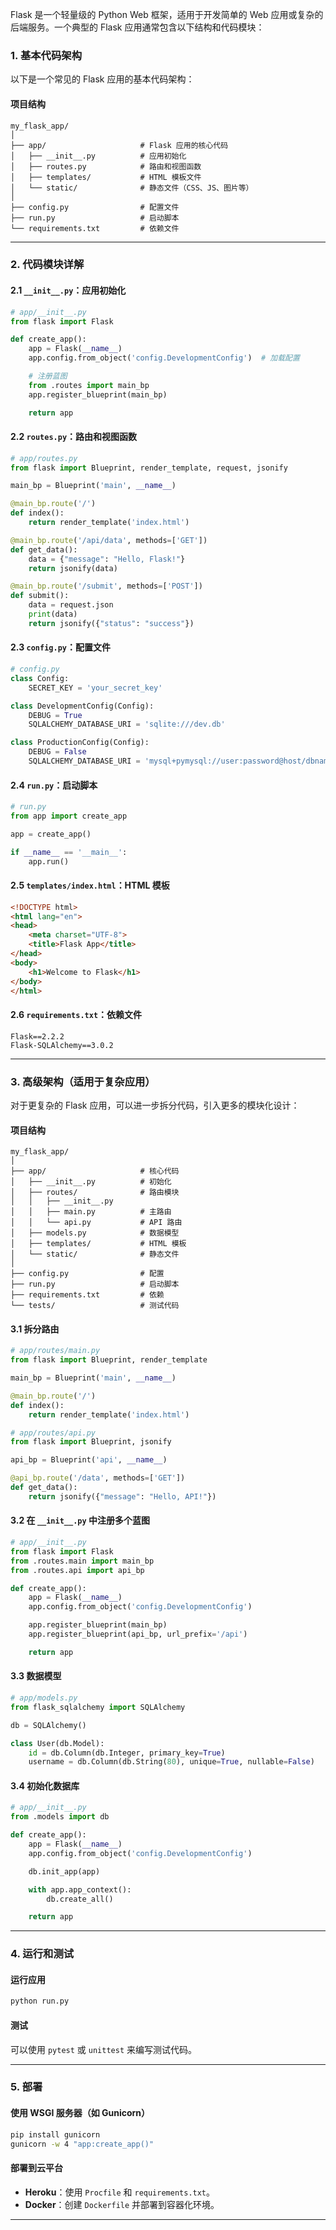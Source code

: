Flask 是一个轻量级的 Python Web 框架，适用于开发简单的 Web 应用或复杂的后端服务。一个典型的 Flask 应用通常包含以下结构和代码模块：

### **1. 基本代码架构**
以下是一个常见的 Flask 应用的基本代码架构：

#### **项目结构**
```
my_flask_app/
│
├── app/                     # Flask 应用的核心代码
│   ├── __init__.py          # 应用初始化
│   ├── routes.py            # 路由和视图函数
│   ├── templates/           # HTML 模板文件
│   └── static/              # 静态文件（CSS、JS、图片等）
│
├── config.py                # 配置文件
├── run.py                   # 启动脚本
└── requirements.txt         # 依赖文件
```

---

### **2. 代码模块详解**

#### **2.1 `__init__.py`：应用初始化**
```python
# app/__init__.py
from flask import Flask

def create_app():
    app = Flask(__name__)
    app.config.from_object('config.DevelopmentConfig')  # 加载配置

    # 注册蓝图
    from .routes import main_bp
    app.register_blueprint(main_bp)

    return app
```

#### **2.2 `routes.py`：路由和视图函数**
```python
# app/routes.py
from flask import Blueprint, render_template, request, jsonify

main_bp = Blueprint('main', __name__)

@main_bp.route('/')
def index():
    return render_template('index.html')

@main_bp.route('/api/data', methods=['GET'])
def get_data():
    data = {"message": "Hello, Flask!"}
    return jsonify(data)

@main_bp.route('/submit', methods=['POST'])
def submit():
    data = request.json
    print(data)
    return jsonify({"status": "success"})
```

#### **2.3 `config.py`：配置文件**
```python
# config.py
class Config:
    SECRET_KEY = 'your_secret_key'

class DevelopmentConfig(Config):
    DEBUG = True
    SQLALCHEMY_DATABASE_URI = 'sqlite:///dev.db'

class ProductionConfig(Config):
    DEBUG = False
    SQLALCHEMY_DATABASE_URI = 'mysql+pymysql://user:password@host/dbname'
```

#### **2.4 `run.py`：启动脚本**
```python
# run.py
from app import create_app

app = create_app()

if __name__ == '__main__':
    app.run()
```

#### **2.5 `templates/index.html`：HTML 模板**
```html
<!DOCTYPE html>
<html lang="en">
<head>
    <meta charset="UTF-8">
    <title>Flask App</title>
</head>
<body>
    <h1>Welcome to Flask</h1>
</body>
</html>
```

#### **2.6 `requirements.txt`：依赖文件**
```plaintext
Flask==2.2.2
Flask-SQLAlchemy==3.0.2
```

---

### **3. 高级架构（适用于复杂应用）**

对于更复杂的 Flask 应用，可以进一步拆分代码，引入更多的模块化设计：

#### **项目结构**
```
my_flask_app/
│
├── app/                     # 核心代码
│   ├── __init__.py          # 初始化
│   ├── routes/              # 路由模块
│   │   ├── __init__.py
│   │   ├── main.py          # 主路由
│   │   └── api.py           # API 路由
│   ├── models.py            # 数据模型
│   ├── templates/           # HTML 模板
│   └── static/              # 静态文件
│
├── config.py                # 配置
├── run.py                   # 启动脚本
├── requirements.txt         # 依赖
└── tests/                   # 测试代码
```

#### **3.1 拆分路由**
```python
# app/routes/main.py
from flask import Blueprint, render_template

main_bp = Blueprint('main', __name__)

@main_bp.route('/')
def index():
    return render_template('index.html')

# app/routes/api.py
from flask import Blueprint, jsonify

api_bp = Blueprint('api', __name__)

@api_bp.route('/data', methods=['GET'])
def get_data():
    return jsonify({"message": "Hello, API!"})
```

#### **3.2 在 `__init__.py` 中注册多个蓝图**
```python
# app/__init__.py
from flask import Flask
from .routes.main import main_bp
from .routes.api import api_bp

def create_app():
    app = Flask(__name__)
    app.config.from_object('config.DevelopmentConfig')

    app.register_blueprint(main_bp)
    app.register_blueprint(api_bp, url_prefix='/api')

    return app
```

#### **3.3 数据模型**
```python
# app/models.py
from flask_sqlalchemy import SQLAlchemy

db = SQLAlchemy()

class User(db.Model):
    id = db.Column(db.Integer, primary_key=True)
    username = db.Column(db.String(80), unique=True, nullable=False)
```

#### **3.4 初始化数据库**
```python
# app/__init__.py
from .models import db

def create_app():
    app = Flask(__name__)
    app.config.from_object('config.DevelopmentConfig')

    db.init_app(app)

    with app.app_context():
        db.create_all()

    return app
```

---

### **4. 运行和测试**

#### **运行应用**
```bash
python run.py
```

#### **测试**
可以使用 `pytest` 或 `unittest` 来编写测试代码。

---

### **5. 部署**

#### **使用 WSGI 服务器（如 Gunicorn）**
```bash
pip install gunicorn
gunicorn -w 4 "app:create_app()"
```

#### **部署到云平台**
- **Heroku**：使用 `Procfile` 和 `requirements.txt`。
- **Docker**：创建 `Dockerfile` 并部署到容器化环境。

---
